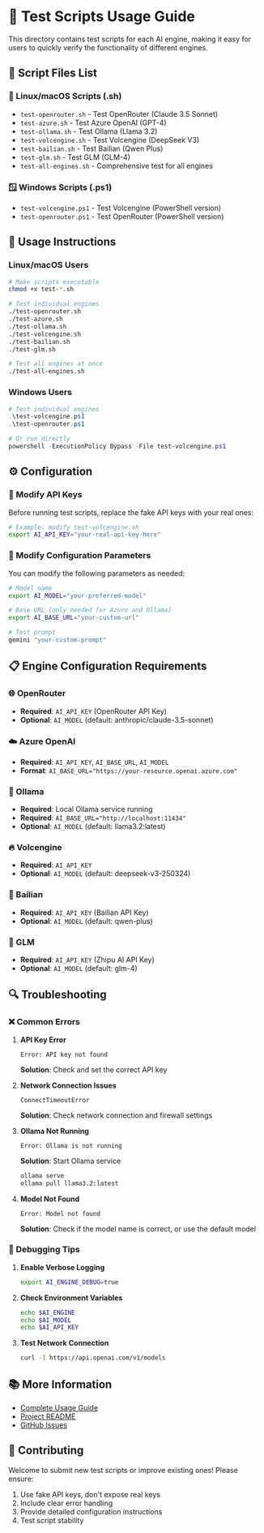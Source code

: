 # 🧪 Test Scripts Usage Guide

This directory contains test scripts for each AI engine, making it easy for users to quickly verify the functionality of different engines.

## 📁 Script Files List

### 🐧 Linux/macOS Scripts (.sh)
- `test-openrouter.sh` - Test OpenRouter (Claude 3.5 Sonnet)
- `test-azure.sh` - Test Azure OpenAI (GPT-4)
- `test-ollama.sh` - Test Ollama (Llama 3.2)
- `test-volcengine.sh` - Test Volcengine (DeepSeek V3)
- `test-bailian.sh` - Test Bailian (Qwen Plus)
- `test-glm.sh` - Test GLM (GLM-4)
- `test-all-engines.sh` - Comprehensive test for all engines

### 🪟 Windows Scripts (.ps1)
- `test-volcengine.ps1` - Test Volcengine (PowerShell version)
- `test-openrouter.ps1` - Test OpenRouter (PowerShell version)

## 🚀 Usage Instructions

### Linux/macOS Users

```bash
# Make scripts executable
chmod +x test-*.sh

# Test individual engines
./test-openrouter.sh
./test-azure.sh
./test-ollama.sh
./test-volcengine.sh
./test-bailian.sh
./test-glm.sh

# Test all engines at once
./test-all-engines.sh
```

### Windows Users

```powershell
# Test individual engines
.\test-volcengine.ps1
.\test-openrouter.ps1

# Or run directly
powershell -ExecutionPolicy Bypass -File test-volcengine.ps1
```

## ⚙️ Configuration

### 🔧 Modify API Keys

Before running test scripts, replace the fake API keys with your real ones:

```bash
# Example: modify test-volcengine.sh
export AI_API_KEY="your-real-api-key-here"
```

### 🔧 Modify Configuration Parameters

You can modify the following parameters as needed:

```bash
# Model name
export AI_MODEL="your-preferred-model"

# Base URL (only needed for Azure and Ollama)
export AI_BASE_URL="your-custom-url"

# Test prompt
gemini "your-custom-prompt"
```

## 📋 Engine Configuration Requirements

### 🌐 OpenRouter
- **Required**: `AI_API_KEY` (OpenRouter API Key)
- **Optional**: `AI_MODEL` (default: anthropic/claude-3.5-sonnet)

### ☁️ Azure OpenAI
- **Required**: `AI_API_KEY`, `AI_BASE_URL`, `AI_MODEL`
- **Format**: `AI_BASE_URL="https://your-resource.openai.azure.com"`

### 🦙 Ollama
- **Required**: Local Ollama service running
- **Required**: `AI_BASE_URL="http://localhost:11434"`
- **Optional**: `AI_MODEL` (default: llama3.2:latest)

### 🔥 Volcengine
- **Required**: `AI_API_KEY`
- **Optional**: `AI_MODEL` (default: deepseek-v3-250324)

### 🌊 Bailian
- **Required**: `AI_API_KEY` (Bailian API Key)
- **Optional**: `AI_MODEL` (default: qwen-plus)

### 🧠 GLM
- **Required**: `AI_API_KEY` (Zhipu AI API Key)
- **Optional**: `AI_MODEL` (default: glm-4)

## 🔍 Troubleshooting

### ❌ Common Errors

1. **API Key Error**
   ```
   Error: API key not found
   ```
   **Solution**: Check and set the correct API key

2. **Network Connection Issues**
   ```
   ConnectTimeoutError
   ```
   **Solution**: Check network connection and firewall settings

3. **Ollama Not Running**
   ```
   Error: Ollama is not running
   ```
   **Solution**: Start Ollama service
   ```bash
   ollama serve
   ollama pull llama3.2:latest
   ```

4. **Model Not Found**
   ```
   Error: Model not found
   ```
   **Solution**: Check if the model name is correct, or use the default model

### 🔧 Debugging Tips

1. **Enable Verbose Logging**
   ```bash
   export AI_ENGINE_DEBUG=true
   ```

2. **Check Environment Variables**
   ```bash
   echo $AI_ENGINE
   echo $AI_MODEL
   echo $AI_API_KEY
   ```

3. **Test Network Connection**
   ```bash
   curl -I https://api.openai.com/v1/models
   ```

## 📚 More Information

- [Complete Usage Guide](../MULTI_ENGINE_GUIDE.md)
- [Project README](../README.md)
- [GitHub Issues](https://github.com/chameleon-nexus/gemini-cli/issues)

## 🤝 Contributing

Welcome to submit new test scripts or improve existing ones! Please ensure:

1. Use fake API keys, don't expose real keys
2. Include clear error handling
3. Provide detailed configuration instructions
4. Test script stability
